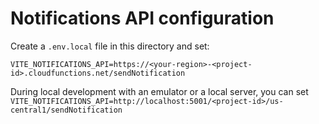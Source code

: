 # Notifications API configuration

Create a `.env.local` file in this directory and set:

```
VITE_NOTIFICATIONS_API=https://<your-region>-<project-id>.cloudfunctions.net/sendNotification
```

During local development with an emulator or a local server, you can set
`VITE_NOTIFICATIONS_API=http://localhost:5001/<project-id>/us-central1/sendNotification`


